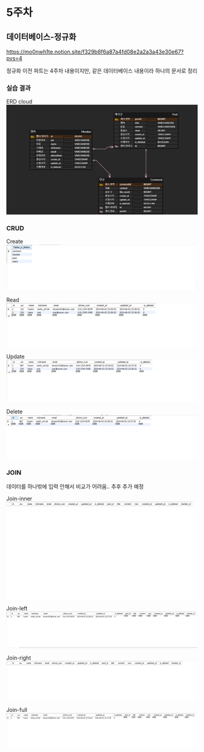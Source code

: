 # 5주차
## 데이터베이스-정규화
https://mo0nwh1te.notion.site/f329b6f6a87a4fd08e2a2a3a43e30e67?pvs=4

정규화 이전 파트는 4주차 내용이지만, 같은 데이터베이스 내용이라 하나의 문서로 정리

### 실습 결과

ERD cloud
![Untitled](DB_Post.png)

### CRUD
Create
![Untitled](show%20tables.png)

Read
![Untitled](insert.png)

Update
![Untitled](update.png)

Delete
![Untitled](delete.png)

### JOIN
데이터를 하나밖에 입력 안해서 비교가 어려움.. 추후 추가 예정

Join-inner
![Untitled](inner.png)

Join-left
![Untitled](left.png)

Join-right
![Untitled](right.png)

Join-full
![Untitled](full.png)